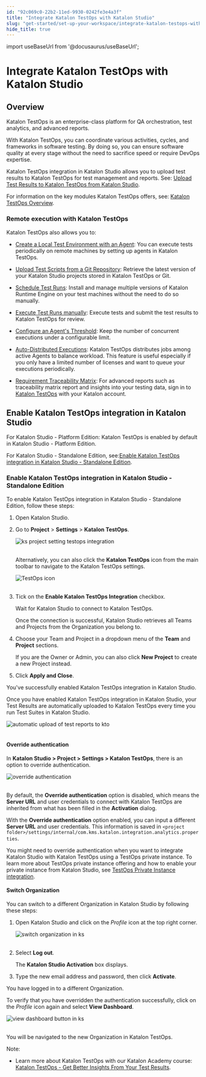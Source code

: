 ```yaml
---
id: "92c069c0-22b2-11ed-9930-0242fe3e4a3f"
title: "Integrate Katalon TestOps with Katalon Studio"
slug: "get-started/set-up-your-workspace/integrate-katalon-testops-with-katalon-studio"
hide_title: true
---
```

import useBaseUrl from '@docusaurus/useBaseUrl';


# <a id="concept-8947" class="anchor_top_offset"/><a id="ariaid-title1" class="anchor_top_offset"/>Integrate <span xmlns="http://www.w3.org/1999/xhtml" className="ph">Katalon TestOps</span>  with <span xmlns="http://www.w3.org/1999/xhtml" className="ph">Katalon Studio</span> 


## <a id="id_1" class="anchor_top_offset"/>Overview

<p xmlns="http://www.w3.org/1999/xhtml" className="p"><span className="ph">Katalon TestOps</span> is an enterprise-class platform for QA   orchestration, test analytics, and advanced reports.</p> 
<p xmlns="http://www.w3.org/1999/xhtml" className="p">With <span className="ph">Katalon TestOps</span>, you can coordinate various activities,   cycles, and frameworks in software testing. By doing so, you can   ensure software quality at every stage without the need to   sacrifice speed or require DevOps expertise.</p> 
<p xmlns="http://www.w3.org/1999/xhtml" className="p"><span className="ph">Katalon TestOps</span> integration in <span className="ph">Katalon Studio</span> allows you to upload   test results to <span className="ph">Katalon TestOps</span> for test management and reports.   See: <a className="xref" href="/docs/analyze/reports/upload-test-reports/upload-test-results-from-katalon-studio-to-katalon-testops-manually">Upload     Test Results to <span className="ph">Katalon TestOps</span> from <span className="ph">Katalon Studio</span></a>.</p> 
<p xmlns="http://www.w3.org/1999/xhtml" className="p">For information on the key modules <span className="ph">Katalon TestOps</span> offers, see: <a className="xref" href="/docs/about-katalon-platform/katalon-testops-overview#id_1"><span className="ph">Katalon TestOps</span>     Overview</a>.</p> 

### <a id="id_2" class="anchor_top_offset"/>Remote execution with <span xmlns="http://www.w3.org/1999/xhtml" className="ph">Katalon TestOps</span> 

<p xmlns="http://www.w3.org/1999/xhtml" className="p"><span className="ph">Katalon TestOps</span> also allows you to:</p> 
<ul xmlns="http://www.w3.org/1999/xhtml" className="ul"><li className="li">     <p className="p"><a className="xref" href="/docs/execute/cloud-based-test-execution/test-execution-with-testops/local-test-environments/create-a-local-test-environment-with-an-agent">Create         a Local Test Environment with an Agent</a>: You can execute tests       periodically on remote machines by setting up agents in <span className="ph">Katalon TestOps</span>.</p>   </li><li className="li">     <p className="p">       <a className="xref" href="/docs/organize/upload-test-scripts-from-the-git-repository-to-katalon-testops">Upload         Test Scripts from a Git Repository</a>: Retrieve the latest version       of your <span className="ph">Katalon Studio</span> projects stored in <span className="ph">Katalon TestOps</span> or       Git.</p>   </li><li className="li">     <p className="p">       <a className="xref" href="/docs/execute/schedule-test-execution/schedule-test-runs-in-testops#id_1">Schedule         Test Runs</a>: Install and manage multiple versions of Katalon       Runtime Engine on your test machines without the need to do so       manually.</p>   </li><li className="li">     <p className="p">       <a className="xref" href="/docs/execute/schedule-test-execution/execute-test-runs-manually-in-testops">Execute         Test Runs manually</a>: Execute tests and submit the test results       to <span className="ph">Katalon TestOps</span> for review.</p>   </li><li className="li">     <p className="p">       <a className="xref" href="/docs/execute/cloud-based-test-execution/test-execution-with-testops/local-test-environments/load-balancing-for-local-test-environments#id_1">Configure         an Agent's Threshold</a>: Keep the number of concurrent executions       under a configurable limit.</p>   </li><li className="li">     <p className="p">       <a className="xref" href="/docs/execute/cloud-based-test-execution/test-execution-with-testops/local-test-environments/auto-distributed-executions#id_1">Auto-Distributed         Executions</a>: <span className="ph">Katalon TestOps</span> distributes jobs among active       Agents to balance workload. This feature is useful especially if       you only have a limited number of licenses and want to queue your       executions periodically.</p>   </li><li className="li">     <p className="p">       <a className="xref" href="/docs/analyze/reports/view-test-reports/view-test-reports-in-katalon-testops/view-traceability-matrix-in-katalon-testops">Requirement         Traceability Matrix</a>: For advanced reports such as traceability       matrix report and insights into your testing data, sign in to <a className="xref j-external-link" href="https://testops.katalon.io/login" target="_blank"><span className="ph">Katalon TestOps</span></a> with       your Katalon account.</p>   </li></ul> 

## <a id="id_3-0d7d4f45" class="anchor_top_offset"/>Enable <span xmlns="http://www.w3.org/1999/xhtml" className="ph">Katalon TestOps</span>  integration in <span xmlns="http://www.w3.org/1999/xhtml" className="ph">Katalon Studio</span> 

<p xmlns="http://www.w3.org/1999/xhtml" className="p">For <span className="ph">Katalon Studio - Platform Edition</span>: <span className="ph">Katalon TestOps</span> is  enabled by default in <span className="ph">Katalon Studio - Platform Edition</span>.</p> 
<p xmlns="http://www.w3.org/1999/xhtml" className="p">For <span className="ph">Katalon Studio - Standalone Edition</span>, see:<a className="xref" href="/docs/get-started/set-up-your-workspace/integrate-katalon-testops-with-katalon-studio#id_3">Enable <span className="ph">Katalon TestOps</span> integration in <span className="ph">Katalon Studio - Standalone Edition</span></a>.</p> 

### <a id="id_3" class="anchor_top_offset"/>Enable <span xmlns="http://www.w3.org/1999/xhtml" className="ph">Katalon TestOps</span>  integration in <span xmlns="http://www.w3.org/1999/xhtml" className="ph">Katalon Studio - Standalone Edition</span> 

<p xmlns="http://www.w3.org/1999/xhtml" className="p">To enable <span className="ph">Katalon TestOps</span> integration in <span className="ph">Katalon Studio - Standalone Edition</span>, follow these steps:</p> 
<ol xmlns="http://www.w3.org/1999/xhtml" className="ol"><li className="li">     <p className="p">Open Katalon Studio.</p>   </li><li className="li">     <p className="p">Go to <strong className="ph b">Project</strong> &gt; <strong className="ph b">Settings</strong>       &gt; <strong className="ph b"><span className="ph">Katalon TestOps</span></strong>.</p>     <p className="p">       <img className="image" src={useBaseUrl("https://github.com/katalon-studio/docs-images/raw/master/katalon-analytics/docs/testops-revamp-july-test-uploads-to-kto-from-ks/KS-TESTOPS-Integration.png")} alt="ks project setting testops integration" /><br /><br />     </p>     <p className="p">Alternatively, you can also click the <strong className="ph b"><span className="ph">Katalon TestOps</span></strong>       icon from the main toolbar to navigate to the <span className="ph">Katalon TestOps</span> settings.</p>     <p className="p">       <img className="image" src={useBaseUrl("https://github.com/katalon-studio/docs-images/raw/master/katalon-analytics/docs/testops-revamp-july-test-uploads-to-kto-from-ks/KS-TESTOPS-icon.png")} alt="TestOps icon" /><br /><br />     </p>   </li><li className="li">     <p className="p">Tick on the <strong className="ph b">Enable <span className="ph">Katalon TestOps</span> Integration</strong>       checkbox.</p>     <p className="p">Wait for Katalon Studio to connect to <span className="ph">Katalon TestOps</span>.</p>     <p className="p">Once the connection is successful, <span className="ph">Katalon Studio</span> retrieves all       Teams and Projects from the Organization you belong to.</p>   </li><li className="li">     <p className="p">Choose your Team and Project in a dropdown menu of the       <strong className="ph b">Team</strong> and <strong className="ph b">Project</strong> sections.</p>     <p className="p">If you are the Owner or Admin, you can also click <strong className="ph b">New         Project</strong> to create a new Project instead.</p>   </li><li className="li">     <p className="p">Click <strong className="ph b">Apply and Close</strong>.</p>   </li></ol> 
<p xmlns="http://www.w3.org/1999/xhtml" className="p">You've successfully enabled <span className="ph">Katalon TestOps</span> integration in   <span className="ph">Katalon Studio</span>.</p> 
<p xmlns="http://www.w3.org/1999/xhtml" className="p">Once you have enabled <span className="ph">Katalon TestOps</span> integration in <span className="ph">Katalon Studio</span>, your Test Results are automatically uploaded to <span className="ph">Katalon TestOps</span> every time you run Test Suites in <span className="ph">Katalon Studio</span>.</p> 
<p xmlns="http://www.w3.org/1999/xhtml" className="p">   <img className="image" src={useBaseUrl("https://github.com/katalon-studio/docs-images/raw/master/katalon-analytics/docs/testops-revamp-july-test-uploads-to-kto-from-ks/KS-TESTOPS-Upload-results-automatically.png")} alt="automatic upload of test reports to kto" /><br /><br /> </p> 
<h4 xmlns="http://www.w3.org/1999/xhtml" className="title topictitle4 anchor_top_offset" id="id_4">Override authentication</h4> 
<p xmlns="http://www.w3.org/1999/xhtml" className="p">In <strong className="ph b"><span className="ph">Katalon Studio</span> &gt; Project &gt; Settings &gt; Katalon TestOps</strong>, there is an option to override authentication.</p> 
<p xmlns="http://www.w3.org/1999/xhtml" className="p"> <img className="image" src={useBaseUrl("https://github.com/katalon-studio/docs-images/raw/master/katalon-analytics/docs/integration-with-katalon-studio/override-authentication.png")} alt="override authentication" /><br /><br /> </p> 
<p xmlns="http://www.w3.org/1999/xhtml" className="p">By default, the <strong className="ph b">Override authentication</strong> option is disabled, which means the <strong className="ph b">Server URL</strong> and user credentials to connect with Katalon TestOps are inherited from what has been filled in the <strong className="ph b">Activation</strong> dialog.</p> 
<p xmlns="http://www.w3.org/1999/xhtml" className="p">With the <strong className="ph b">Override authentication</strong> option enabled, you can input a different <strong className="ph b">Server URL</strong> and user credentials. This information is saved in <code className="ph codeph">&lt;project     folder&gt;/settings/internal/com.kms.katalon.integration.analytics.properties</code>.</p> 
<p xmlns="http://www.w3.org/1999/xhtml" className="p">You might need to override authentication when you want to integrate <span className="ph">Katalon Studio</span> with Katalon TestOps using a TestOps private instance. To learn more about TestOps private instance offering and how to enable your private instance from <span className="ph">Katalon Studio</span>, see <a className="xref" href="/docs/administer/katalon-platform-packages/testops-private-instance-integration-in-katalon-studio">TestOps Private Instance integration</a>.</p> 
<h4 xmlns="http://www.w3.org/1999/xhtml" className="title topictitle4 anchor_top_offset" id="id_5">Switch Organization</h4> 
<p xmlns="http://www.w3.org/1999/xhtml" className="p">You can switch to a different Organization in <span className="ph">Katalon Studio</span> by   following these steps:</p> 
<ol xmlns="http://www.w3.org/1999/xhtml" className="ol"><li className="li">     <p className="p">Open <span className="ph">Katalon Studio</span> and click on the <em className="ph i">Profile</em> icon at       the top right corner.</p>     <p className="p">       <img className="image" src={useBaseUrl("https://github.com/katalon-studio/docs-images/raw/master/katalon-analytics/docs/testops-revamp-july-test-uploads-to-kto-from-ks/KS-TESTOPS-Profile-icon.png")} alt="switch organization in ks" /><br /><br />     </p>   </li><li className="li">     <p className="p">Select <strong className="ph b">Log out</strong>.</p>     <p className="p">The <strong className="ph b"><span className="ph">Katalon Studio</span> Activation</strong> box displays.</p>   </li><li className="li">     <p className="p">Type the new email address and password, then click       <strong className="ph b">Activate</strong>.</p>   </li></ol> 
<p xmlns="http://www.w3.org/1999/xhtml" className="p">You have logged in to a different Organization.</p> 
<p xmlns="http://www.w3.org/1999/xhtml" className="p">To verify that you have overridden the authentication   successfully, click on the <em className="ph i">Profile</em> icon again and select   <strong className="ph b">View Dashboard</strong>.</p> 
<p xmlns="http://www.w3.org/1999/xhtml" className="p">   <img className="image" src={useBaseUrl("https://github.com/katalon-studio/docs-images/raw/master/katalon-analytics/docs/testops-revamp-july-test-uploads-to-kto-from-ks/KS-TESTOPS-View-dashboard.png")} alt="view dashboard button in ks" /><br /><br /> </p> 
<p xmlns="http://www.w3.org/1999/xhtml" className="p">You will be navigated to the new Organization in Katalon   TestOps.</p> 
<div xmlns="http://www.w3.org/1999/xhtml" className="note note note_note"><span className="note__title">Note:</span> 
  <ul className="ul"><li className="li">Learn more about Katalon TestOps with our Katalon Academy course: <a className="xref j-external-link" href="https://academy.katalon.com/courses/testops-get-insights/?utm_source=kat_docs&utm_medium=testops_integration" target="_blank">Katalon TestOps - Get Better Insights From Your Test Results</a>.</li></ul>    </div>
